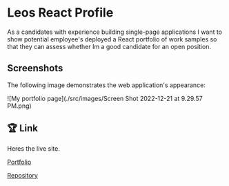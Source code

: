 # Leos React Profile

As a candidates with experience building single-page applications I want to show potential employee's deployed a React portfolio of work samples so that they can assess whether Im a good candidate for an open position.

## Screenshots

The following image demonstrates the web application's appearance:

![My portfolio page](./src/images/Screen Shot 2022-12-21 at 9.29.57 PM.png)

## 🏆 Link

Heres the live site.

 [Portfolio](https://leothoma88.github.io/Leos_React_Profile/) 

  [Repository](https://github.com/leothoma88/Leos_React_Profile) 

